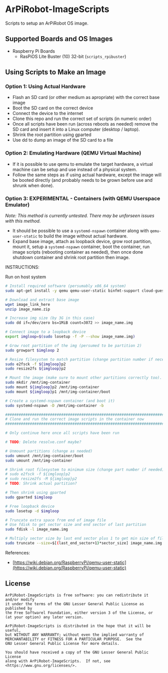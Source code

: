 # ArPiRobot-ImageScripts

Scripts to setup an ArPiRobot OS image.

## Supported Boards and OS Images

- Raspberry Pi Boards
    - RasPiOS Lite Buster (10) 32-bit (`scripts_rpibuster`)
    <!--Ubuntu Server Bionic (18.04) 64-bit (`scripts_rpibionic`)-->


## Using Scripts to Make an Image

### Option 1: Using Actual Hardware

- Flash an SD card (or other medium as apropriate) with the correct base image
- Boot the SD card on the correct device
- Connect the device to the internet
- Clone this repo and run the correct set of scripts (in numeric order)
- Once all scripts have been run (across reboots as needed) remove the SD card and insert it into a Linux computer (desktop / laptop).
- Shrink the root partition using gparted
- Use dd to dump an image of the SD card to a file


### Option 2: Emulating Hardware (QEMU Virtual Machine)

- If it is possible to use qemu to emulate the target hardware, a virtual machine can be setup and use instead of a physical system.
- Follow the same steps as if using actual hardware, except the image will be booted directly (and probably needs to be grown before use and shrunk when done).

### Option 3: EXPERIMENTAL - Containers (with QEMU Userspace Emulator)

*Note: This method is currently untested. There may be unforseen issues with this method.*

- It should be possible to use a `systemd-nspawn` container along with `qemu-user-static` to build the image without actual hardware.
- Expand base image, attach as loopback device, grow root partition, mount it, setup a `systemd-nspawn` container, boot the container, run image scripts (rebooting container as needed), then once done shutdown container and shrink root partition then image.

INSTRUCTIONS:

Run on host system

```sh
# Install required software (persumably x86_64 system)
sudo apt-get install -y qemu qemu-user-static binfmt-support cloud-guest-utils systemd-container

# Download and extract base image
wget image_link_here
unzip image_name.zip

# Increase img size (by 3G in this case)
sudo dd if=/dev/zero bs=1MiB count=3072 >> image_name.img

# Connect image to a loopback device
export imgloop=$(sudo losetup -f -P --show image_name.img)

# Grow root partition of the img (persumed to be partition 2)
sudo growpart $imgloop 2

# Resize filesystem to match partition (change partition number if necessary)
sudo e2fsck -f ${imgloop}p2
sudo resize2fs ${imgloop}p2

# Mount the image (make sure to mount other partitions correctly too). Change partition numbers as needed.
sudo mkdir /mnt/img-container
sudo mount ${imgloop}p2 /mnt/img-container
sudo mount ${imgloop}p1 /mnt/img-container/boot

# Create a systemd-nspawn container (and boot it)
sudo systemd-nspawn -D /mnt/img-container -b

################################################################################
# Clone and run the correct image scripts in the container now
################################################################################

# Only continue here once all scripts have been run

# TODO: Delete resolve.conf maybe?

# Unmount partitions (change as needed)
sudo umount /mnt/img-container/boot
sudo umount /mnt/img-container

# Shrink root filesystem to minimum size (change part number if needed)
# sudo e2fsck -f ${imgloop}p2
# sudo resize2fs -M ${imgloop}p2
# TODO: Shrink actual partition?

# Then shrink using gparted
sudo gparted $imgloop

# Free loopback device
sudo losetup -d $imgloop

# Truncate extra space from end of image file
# Use fdisk to get sector size and end sector of last partition
sudo fdisk -l image_name.img

# Multiply sector size by last end sector plus 1 to get min size of file (in bytes)
sudo truncate --size=$[(last_end_sector+1)*sector_size] image_name.img

```

References:

- [https://wiki.debian.org/RaspberryPi/qemu-user-static](https://wiki.debian.org/RaspberryPi/qemu-user-static)

## License

```
ArPiRobot-ImageScripts is free software: you can redistribute it and/or modify
it under the terms of the GNU Lesser General Public License as published by
the Free Softwarel Foundation, either version 3 of the License, or
(at your option) any later version.

ArPiRobot-ImageScripts is distributed in the hope that it will be useful,
but WITHOUT ANY WARRANTY; without even the implied warranty of
MERCHANTABILITY or FITNESS FOR A PARTICULAR PURPOSE.  See the
GNU Lesser General Public License for more details.

You should have received a copy of the GNU Lesser General Public License
along with ArPiRobot-ImageScripts.  If not, see <https://www.gnu.org/licenses/>.
```
